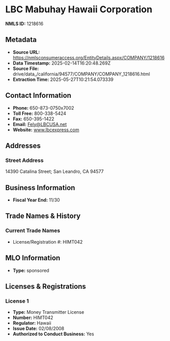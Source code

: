 # LBC Mabuhay Hawaii Corporation

**NMLS ID:** 1218616

## Metadata
- **Source URL:** https://nmlsconsumeraccess.org/EntityDetails.aspx/COMPANY/1218616
- **Data Timestamp:** 2025-02-14T16:20:48.269Z
- **Source File:** drive/data_/california/94577/COMPANY/COMPANY_1218616.html
- **Extraction Time:** 2025-05-27T10:21:54.073339

## Contact Information
- **Phone:** 650-873-0750x7002
- **Toll Free:** 800-338-5424
- **Fax:** 650-395-1422
- **Email:** Fely@LBCUSA.net
- **Website:** www.lbcexpress.com

## Addresses
### Street Address
14390 Catalina Street; San Leandro, CA 94577

## Business Information
- **Fiscal Year End:** 11/30

## Trade Names & History
### Current Trade Names
- License/Registration #: HIMT042

## MLO Information
- **Type:** sponsored

## Licenses & Registrations

### License 1
- **Type:** Money Transmitter License
- **Number:** HIMT042
- **Regulator:** Hawaii
- **Issue Date:** 02/08/2008
- **Authorized to Conduct Business:** Yes
